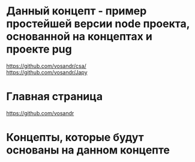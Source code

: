# Данный концепт - пример простейшей версии node проекта, основанной на концептах и проекте pug
https://github.com/vosandr/csa/  
https://github.com/vosandr/Japy

# Главная страница
https://github.com/vosandr
# Концепты, которые будут основаны на данном концепте
